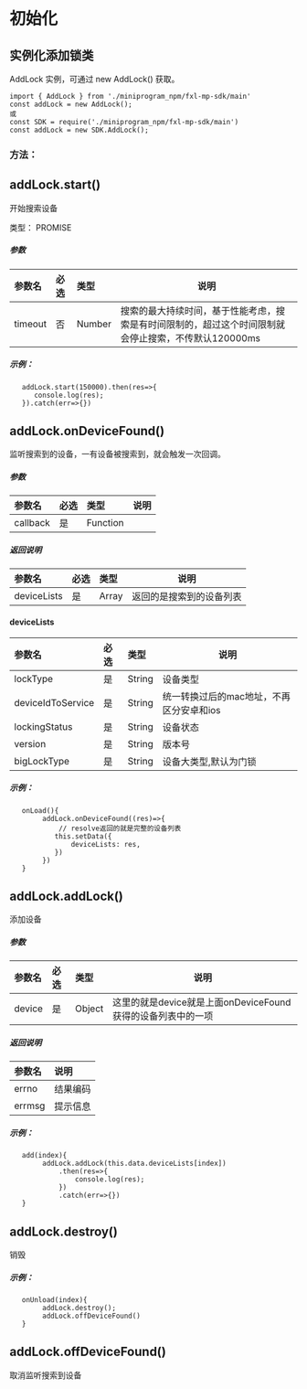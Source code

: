 # 初始化


## 实例化添加锁类
AddLock 实例，可通过 new AddLock() 获取。
```
import { AddLock } from './miniprogram_npm/fxl-mp-sdk/main'
const addLock = new AddLock();
或
const SDK = require('./miniprogram_npm/fxl-mp-sdk/main')
const addLock = new SDK.AddLock();
```

### 方法：

## addLock.start()
开始搜索设备

类型： PROMISE
##### 参数

|参数名|必选|类型|说明|
|:---- |:---|:----- |-----   |
|timeout |否  |Number | 搜索的最大持续时间，基于性能考虑，搜索是有时间限制的，超过这个时间限制就会停止搜索，不传默认120000ms  |
##### 示例：
```
   addLock.start(150000).then(res=>{
      console.log(res);
   }).catch(err=>{})
```
## addLock.onDeviceFound()
监听搜索到的设备，一有设备被搜索到，就会触发一次回调。
##### 参数

|参数名|必选|类型|说明|
|:---- |:---|:----- |-----   |
|callback |是  |Function |   |

##### 返回说明

|参数名|必选|类型|说明|
|:---- |:---|:----- |-----   |
|deviceLists |是  |Array | 返回的是搜索到的设备列表  |

#### deviceLists
|参数名|必选|类型|说明|
|:---- |:---|:----- |-----   |
|lockType |是  |String | 设备类型  |
|deviceIdToService |是  |String | 统一转换过后的mac地址，不再区分安卓和ios  |
|lockingStatus |是  |String | 设备状态  |
|version |是  |String | 版本号  |
|bigLockType |是  |String | 设备大类型,默认为门锁  |

##### 示例：
```
   onLoad(){
        addLock.onDeviceFound((res)=>{
            // resolve返回的就是完整的设备列表
           this.setData({
               deviceLists: res,
           })
        })
   }
```


## addLock.addLock()
添加设备
##### 参数

|参数名|必选|类型|说明|
|:---- |:---|:----- |-----   |
|device |是  |Object | 这里的就是device就是上面onDeviceFound获得的设备列表中的一项  |

##### 返回说明

|参数名|说明|
|:---- |:--- |
|errno |结果编码 |
|errmsg | 提示信息 |

##### 示例：
```
   add(index){
        addLock.addLock(this.data.deviceLists[index])
            .then(res=>{
                console.log(res);
            })
            .catch(err=>{})
   }
```

## addLock.destroy()
销毁
##### 示例：
```
   onUnload(index){
        addLock.destroy();
        addLock.offDeviceFound()
   }
```

## addLock.offDeviceFound()
取消监听搜索到设备



